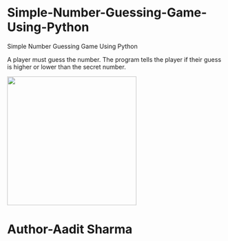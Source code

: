# Simple-Number-Guessing-Game-Using-Python
Simple Number Guessing Game Using Python
<p>
  A player must guess the number. The program tells the player if their guess is higher or lower than the secret number.
</p>
<img src='https://th.bing.com/th/id/OIP.bA3s18nYBm1awWdVWEckVwHaEQ?rs=1&pid=ImgDetMain' height='300' width='300' align='center'>
<h1>Author-Aadit Sharma</h1>
